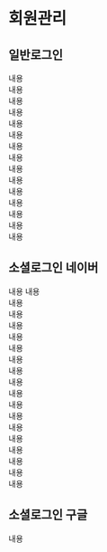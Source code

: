 # 회원관리
## 일반로그인
내용  
내용  
내용  
내용  
내용  
내용  
내용  
내용  
내용  
내용  
내용  
내용  
내용  
내용  
내용  
## 소셜로그인 네이버
내용
내용  
내용  
내용  
내용  
내용  
내용  
내용  
내용  
내용  
내용  
내용  
내용  
내용  
내용  
내용  
내용  
내용  
내용  
## 소셜로그인 구글
내용
